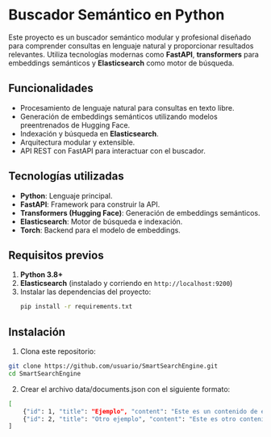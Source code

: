# Buscador Semántico en Python

Este proyecto es un buscador semántico modular y profesional diseñado para comprender consultas en lenguaje natural y proporcionar resultados relevantes. Utiliza tecnologías modernas como **FastAPI**, **transformers** para embeddings semánticos y **Elasticsearch** como motor de búsqueda.

## Funcionalidades
- Procesamiento de lenguaje natural para consultas en texto libre.
- Generación de embeddings semánticos utilizando modelos preentrenados de Hugging Face.
- Indexación y búsqueda en **Elasticsearch**.
- Arquitectura modular y extensible.
- API REST con FastAPI para interactuar con el buscador.

## Tecnologías utilizadas
- **Python**: Lenguaje principal.
- **FastAPI**: Framework para construir la API.
- **Transformers (Hugging Face)**: Generación de embeddings semánticos.
- **Elasticsearch**: Motor de búsqueda e indexación.
- **Torch**: Backend para el modelo de embeddings.

## Requisitos previos
1. **Python 3.8+**
2. **Elasticsearch** (instalado y corriendo en `http://localhost:9200`)
3. Instalar las dependencias del proyecto:
   ```bash
   pip install -r requirements.txt

## Instalación
1. Clona este repositorio:
```bash
git clone https://github.com/usuario/SmartSearchEngine.git
cd SmartSearchEngine
```

2. Crear el archivo data/documents.json con el siguiente formato:
```bash
[
    {"id": 1, "title": "Ejemplo", "content": "Este es un contenido de ejemplo"},
    {"id": 2, "title": "Otro ejemplo", "content": "Este es otro contenido"}
]
```

